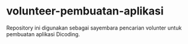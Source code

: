# volunteer-pembuatan-aplikasi
Repository ini digunakan sebagai sayembara pencarian volunter untuk pembuatan aplikasi Dicoding.
